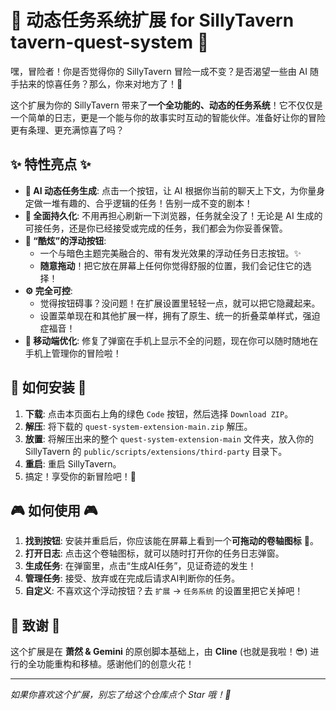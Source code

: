 # 📜 动态任务系统扩展 for SillyTavern tavern-quest-system 📜

嘿，冒险者！你是否觉得你的 SillyTavern 冒险一成不变？是否渴望一些由 AI 随手拈来的惊喜任务？那么，你来对地方了！🎉

这个扩展为你的 SillyTavern 带来了**一个全功能的、动态的任务系统**！它不仅仅是一个简单的日志，更是一个能与你的故事实时互动的智能伙伴。准备好让你的冒险更有条理、更充满惊喜了吗？

## ✨ 特性亮点 ✨

- **🤖 AI 动态任务生成**: 点击一个按钮，让 AI 根据你当前的聊天上下文，为你量身定做一堆有趣的、合乎逻辑的任务！告别一成不变的剧本！
- **💾 全面持久化**: 不用再担心刷新一下浏览器，任务就全没了！无论是 AI 生成的可接任务，还是你已经接受或完成的任务，我们都会为你妥善保管。
- **🎨 “酷炫”的浮动按钮**:
    - 一个与暗色主题完美融合的、带有发光效果的浮动任务日志按钮。✨
    - **随意拖动**！把它放在屏幕上任何你觉得舒服的位置，我们会记住它的选择！
- **⚙️ 完全可控**:
    - 觉得按钮碍事？没问题！在扩展设置里轻轻一点，就可以把它隐藏起来。
    - 设置菜单现在和其他扩展一样，拥有了原生、统一的折叠菜单样式，强迫症福音！
- **📱 移动端优化**: 修复了弹窗在手机上显示不全的问题，现在你可以随时随地在手机上管理你的冒险啦！

## 🚀 如何安装 🚀

1.  **下载**: 点击本页面右上角的绿色 `Code` 按钮，然后选择 `Download ZIP`。
2.  **解压**: 将下载的 `quest-system-extension-main.zip` 解压。
3.  **放置**: 将解压出来的整个 `quest-system-extension-main` 文件夹，放入你的 SillyTavern 的 `public/scripts/extensions/third-party` 目录下。
4.  **重启**: 重启 SillyTavern。
5.  搞定！享受你的新冒险吧！🥳

## 🎮 如何使用 🎮

1.  **找到按钮**: 安装并重启后，你应该能在屏幕上看到一个**可拖动的卷轴图标** 📜。
2.  **打开日志**: 点击这个卷轴图标，就可以随时打开你的任务日志弹窗。
3.  **生成任务**: 在弹窗里，点击“生成AI任务”，见证奇迹的发生！
4.  **管理任务**: 接受、放弃或在完成后请求AI判断你的任务。
5.  **自定义**: 不喜欢这个浮动按钮？去 `扩展` -> `任务系统` 的设置里把它关掉吧！

## 💖 致谢 💖

这个扩展是在 **萧然 & Gemini** 的原创脚本基础上，由 **Cline** (也就是我啦！😎) 进行的全功能重构和移植。感谢他们的创意火花！

---

_如果你喜欢这个扩展，别忘了给这个仓库点个 Star 哦！🌟_
